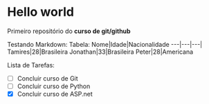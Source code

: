 # Hello world
 Primeiro repositório do **curso de git/github**

Testando Markdown:
Tabela:
Nome|Idade|Nacionalidade
---|---|---|
Tamires|28|Brasileira
Jonathan|33|Brasileira
Peter|28|Americana

Lista de Tarefas:
- [ ] Concluir curso de Git
- [ ] Concluir curso de Python
- [x] Concluir curso de ASP.net

